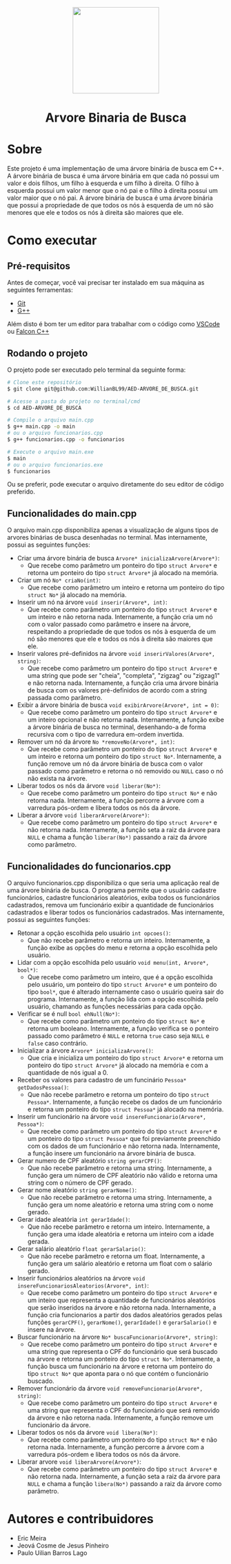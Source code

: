 <div align="center">
  <img src="https://cdn3.iconfinder.com/data/icons/data-visualization-3/64/binary-tree-diversity-data-512.png" width="200" height="200" />
  <h1>Arvore Binaria de Busca</h1>
</div>

# Sobre

Este projeto é uma implementação de uma árvore binária de busca em C++. A árvore binária de busca é uma árvore binária em que cada nó possui um valor e dois filhos, um filho à esquerda e um filho à direita. O filho à esquerda possui um valor menor que o nó pai e o filho à direita possui um valor maior que o nó pai. A árvore binária de busca é uma árvore binária que possui a propriedade de que todos os nós à esquerda de um nó são menores que ele e todos os nós à direita são maiores que ele.

# Como executar

## Pré-requisitos

Antes de começar, você vai precisar ter instalado em sua máquina as seguintes ferramentas:

- [Git](https://git-scm.com)
- [G++](https://gcc.gnu.org/)

Além disto é bom ter um editor para trabalhar com o código como [VSCode](https://code.visualstudio.com/) ou [Falcon C++](https://www.falconcpp.com/)

## Rodando o projeto

O projeto pode ser executado pelo terminal da seguinte forma:

```bash
# Clone este repositório
$ git clone git@github.com:WillianBL99/AED-ARVORE_DE_BUSCA.git

# Acesse a pasta do projeto no terminal/cmd
$ cd AED-ARVORE_DE_BUSCA

# Compile o arquivo main.cpp
$ g++ main.cpp -o main
# ou o arquivo funcionarios.cpp
$ g++ funcionarios.cpp -o funcionarios

# Execute o arquivo main.exe
$ main
# ou o arquivo funcionarios.exe
$ funcionarios
```
Ou se preferir, pode executar o arquivo diretamente do seu editor de código preferido.

## Funcionalidades do main.cpp

O arquivo main.cpp disponibiliza apenas a visualização de alguns tipos de arvores binárias de busca desenhadas no terminal. Mas internamente, possui as seguintes funções:

- Criar uma árvore binária de busca `Arvore* inicializaArvore(Arvore*)`:
  - Que recebe como parâmetro um ponteiro do tipo `struct Arvore*` e retorna um ponteiro do tipo `struct Arvore*` já alocado na memória.
- Criar um nó `No* criaNo(int)`:
  - Que recebe como parâmetro um inteiro e retorna um ponteiro do tipo `struct No*` já alocado na memória.
- Inserir um nó na árvore `void inserir(Arvore*, int)`:
  - Que recebe como parâmetro um ponteiro do tipo `struct Arvore*` e um inteiro e não retorna nada. Internamente, a função cria um nó com o valor passado como parâmetro e insere na árvore, respeitando a propriedade de que todos os nós à esquerda de um nó são menores que ele e todos os nós à direita são maiores que ele.
- Inserir valores pré-definidos na árvore `void inserirValores(Arvore*, string)`:
  - Que recebe como parâmetro um ponteiro do tipo `struct Arvore*` e uma string que pode ser "cheia", "completa", "zigzag" ou "zigzag1" e não retorna nada. Internamente, a função cria uma árvore binária de busca com os valores pré-definidos de acordo com a string passada como parâmetro.
- Exibir a árvore binária de busca `void exibirArvore(Arvore*, int = 0)`:
  - Que recebe como parâmetro um ponteiro do tipo `struct Arvore*` e um inteiro opcional e não retorna nada. Internamente, a função exibe a árvore binária de busca no terminal, desenhando-a de forma recursiva com o tipo de varredura em-ordem invertida.
- Remover um nó da árvore `No *removeNo(Arvore*, int)`:
  - Que recebe como parâmetro um ponteiro do tipo `struct Arvore*` e um inteiro e retorna um ponteiro do tipo `struct No*`. Internamente, a função remove um nó da árvore binária de busca com o valor passado como parâmetro e retorna o nó removido ou `NULL` caso o nó não exista na árvore.
- Liberar todos os nós da árvore `void liberar(No*)`:
  - Que recebe como parâmetro um ponteiro do tipo `struct No*` e não retorna nada. Internamente, a função percorre a árvore com a varredura pós-ordem e libera todos os nós da árvore.
- Liberar a árvore `void liberarArvore(Arvore*)`:
  - Que recebe como parâmetro um ponteiro do tipo `struct Arvore*` e não retorna nada. Internamente, a função seta a raiz da árvore para `NULL` e chama a função `liberar(No*)` passando a raiz da árvore como parâmetro.

## Funcionalidades do funcionarios.cpp

O arquivo funcionarios.cpp disponibiliza o que seria uma aplicação real de uma árvore binária de busca. O programa permite que o usuário cadastre funcionários, cadastre funcionários aleatórios, exiba todos os funcionários cadastrados, remova um funcionário exibir a quantidade de funcionários cadastrados e liberar todos os funcionários cadastrados. Mas internamente, possui as seguintes funções:

- Retonar a opção escolhida pelo usuário `int opcoes()`:
  - Que não recebe parâmetro e retorna um inteiro. Internamente, a função exibe as opções do menu e retorna a opção escolhida pelo usuário.
- Lidar com a opção escolhida pelo usuário `void menu(int, Arvore*, bool*)`:
  - Que recebe como parâmetro um inteiro, que é a opção escolhida pelo usuário, um ponteiro do tipo `struct Arvore*` e um ponteiro do tipo `bool*`, que é alterado internamente caso o usuário queira sair do programa. Internamente, a função lida com a opção escolhida pelo usuário, chamando as funções necessárias para cada opção.
- Verificar se é null `bool ehNull(No*)`:
  - Que recebe como parâmetro um ponteiro do tipo `struct No*` e retorna um booleano. Internamente, a função verifica se o ponteiro passado como parâmetro é `NULL` e retorna `true` caso seja `NULL` e `false` caso contrário.
- Inicializar a árvore `Arvore* inicializaArvore()`:
  - Que cria e inicializa um ponteiro do tipo `struct Arvore*` e retorna um ponteiro do tipo `struct Arvore*` já alocado na memória e com a quantidade de nós igual a 0.
- Receber os valores para cadastro de um funcinário `Pessoa* getDadosPessoa()`:
  - Que não recebe parâmetro e retorna um ponteiro do tipo `struct Pessoa*`. Internamente, a função recebe os dados de um funcionário e retorna um ponteiro do tipo `struct Pessoa*` já alocado na memória.
- Inserir um funcionário na árvore `void insereFuncionario(Arvore*, Pessoa*)`:
  - Que recebe como parâmetro um ponteiro do tipo `struct Arvore*` e um ponteiro do tipo `struct Pessoa*` que foi previamente preenchido com os dados de um funcionário e não retorna nada. Internamente, a função insere um funcionário na árvore binária de busca.
- Gerar numero de CPF aleatório `string gerarCPF()`:
  - Que não recebe parâmetro e retorna uma string. Internamente, a função gera um número de CPF aleatório não válido e retorna uma string com o número de CPF gerado.
- Gerar nome aleatório `string gerarNome()`:
  - Que não recebe parâmetro e retorna uma string. Internamente, a função gera um nome aleatório e retorna uma string com o nome gerado.
- Gerar idade aleatória `int gerarIdade()`:
  - Que não recebe parâmetro e retorna um inteiro. Internamente, a função gera uma idade aleatória e retorna um inteiro com a idade gerada.
- Gerar salário aleatório `float gerarSalario()`:
  - Que não recebe parâmetro e retorna um float. Internamente, a função gera um salário aleatório e retorna um float com o salário gerado.
- Inserir funcionários aleatórios na árvore `void insereFuncionariosAleatorios(Arvore*, int)`:
  - Que recebe como parâmetro um ponteiro do tipo `struct Arvore*` e um inteiro que representa a quantidade de funcionários aleatórios que serão inseridos na árvore e não retorna nada. Internamente, a função cria funcionarios a partir dos dados aleatórios gerados pelas funções `gerarCPF()`, `gerarNome()`, `gerarIdade()` e `gerarSalario()` e insere na árvore.
- Buscar funcionário na árvore `No* buscaFuncionario(Arvore*, string)`:
  - Que recebe como parâmetro um ponteiro do tipo `struct Arvore*` e uma string que representa o CPF do funcionário que será buscado na árvore e retorna um ponteiro do tipo `struct No*`. Internamente, a função busca um funcionário na árvore e retorna um ponteiro do tipo `struct No*` que aponta para o nó que contém o funcionário buscado.
- Remover funcionário da árvore `void removeFuncionario(Arvore*, string)`:
  - Que recebe como parâmetro um ponteiro do tipo `struct Arvore*` e uma string que representa o CPF do funcionário que será removido da árvore e não retorna nada. Internamente, a função remove um funcionário da árvore.
- Liberar todos os nós da árvore `void libera(No*)`:
  - Que recebe como parâmetro um ponteiro do tipo `struct No*` e não retorna nada. Internamente, a função percorre a árvore com a varredura pós-ordem e libera todos os nós da árvore.
- Liberar arvore `void liberaArvore(Arvore*)`:
  - Que recebe como parâmetro um ponteiro do tipo `struct Arvore*` e não retorna nada. Internamente, a função seta a raiz da árvore para `NULL` e chama a função `libera(No*)` passando a raiz da árvore como parâmetro.

# Autores e contribuidores
- Eric Meira
- Jeová Cosme de Jesus Pinheiro
- Paulo Uilian Barros Lago